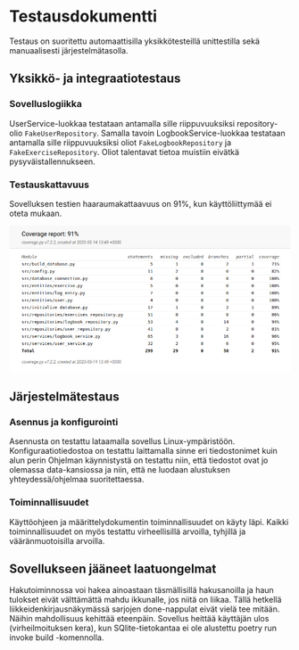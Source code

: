 # Testausdokumentti

Testaus on suoritettu automaattisilla yksikkötesteillä unittestilla sekä manuaalisesti järjestelmätasolla.


## Yksikkö- ja integraatiotestaus

### Sovelluslogiikka
UserService-luokkaa testataan antamalla sille riippuvuuksiksi repository-olio `FakeUserRepository`. 
Samalla tavoin LogbookService-luokkaa testataan antamalla sille riippuvuuksiksi oliot `FakeLogbookRepository` ja `FakeExerciseRepository`. 
Oliot talentavat tietoa muistiin eivätkä pysyväistallennukseen.

### Testauskattavuus
Sovelluksen testien haaraumakattaavuus on 91%, kun käyttöliittymää ei oteta mukaan.

![](./kuvat/test_coverage-report.png)


## Järjestelmätestaus

### Asennus ja konfigurointi

Asennusta on testattu lataamalla sovellus Linux-ympäristöön. Konfiguraatiotiedostoa on testattu laittamalla sinne eri tiedostonimet kuin alun perin
Ohjelman käynnistystä on testattu niin, että tiedostot ovat jo olemassa data-kansiossa ja niin, että ne luodaan alustuksen yhteydessä/ohjelmaa suoritettaessa.

### Toiminnallisuudet

Käyttöohjeen ja määrittelydokumentin toiminnallisuudet on käyty läpi. 
Kaikki toiminnallisuudet on myös testattu virheellisillä arvoilla, tyhjillä ja vääränmuotoisilla arvoilla.

## Sovellukseen jääneet laatuongelmat
Hakutoiminnossa voi hakea ainoastaan täsmällisillä hakusanoilla ja haun tulokset eivät välttämättä mahdu ikkunalle, jos niitä on liikaa.
Tällä hetkellä liikkeidenkirjausnäkymässä sarjojen done-nappulat eivät vielä tee mitään. Näihin mahdollisuus kehittää eteenpäin.
Sovellus heittää käyttäjän ulos (virheilmoituksen kera), kun SQlite-tietokantaa ei ole alustettu poetry run invoke build -komennolla.

